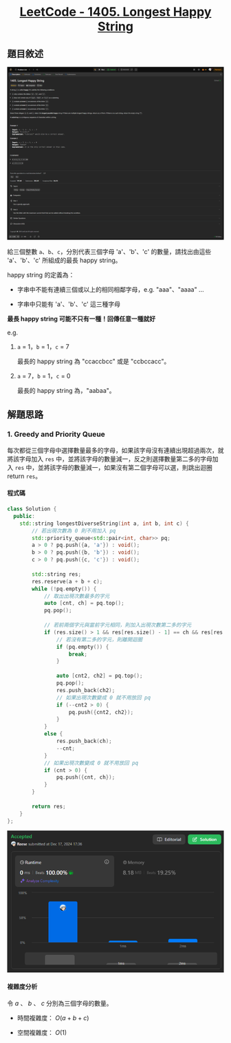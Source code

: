 # <center> [LeetCode - 1405. Longest Happy String](https://leetcode.com/problems/longest-happy-string/description/) </center>

## 題目敘述

[![](https://raw.githubusercontent.com/reese60525/ForPicGo/main/Pictures/20241217170008995.png)](https://raw.githubusercontent.com/reese60525/ForPicGo/main/Pictures/20241217170008995.png)

給三個整數 `a`、`b`、`c`，分別代表三個字母 'a'、'b'、'c' 的數量，請找出由這些 'a'、'b'、'c' 所組成的最長 happy string。

happy string 的定義為：

- 字串中不能有連續三個或以上的相同相鄰字母，e.g. "aaa"、"aaaa" ...

- 字串中只能有 'a'、'b'、'c' 這三種字母

**最長 happy string 可能不只有一種！回傳任意一種就好**

e.g.

1. `a` = 1，`b` = 1，`c` = 7

    最長的 happy string 為 "ccaccbcc" 或是 "ccbccacc"。

2. `a` = 7，`b` = 1，`c` = 0

    最長的 happy string 為，"aabaa"。

## 解題思路

### 1. Greedy and Priority Queue

每次都從三個字母中選擇數量最多的字母，如果該字母沒有連續出現超過兩次，就將該字母加入 `res` 中，並將該字母的數量減一，反之則選擇數量第二多的字母加入 `res` 中，並將該字母的數量減一，如果沒有第二個字母可以選，則跳出迴圈 return  `res`。

#### 程式碼

```cpp {.line-numbers}
class Solution {
  public:
    std::string longestDiverseString(int a, int b, int c) {
        // 若出現次數為 0 則不用加入 pq
        std::priority_queue<std::pair<int, char>> pq;
        a > 0 ? pq.push({a, 'a'}) : void();
        b > 0 ? pq.push({b, 'b'}) : void();
        c > 0 ? pq.push({c, 'c'}) : void();

        std::string res;
        res.reserve(a + b + c);
        while (!pq.empty()) {
            // 取出出現次數最多的字元
            auto [cnt, ch] = pq.top();
            pq.pop();

            // 若前兩個字元與當前字元相同，則加入出現次數第二多的字元
            if (res.size() > 1 && res[res.size() - 1] == ch && res[res.size() - 2] == ch) {
                // 若沒有第二多的字元，則離開迴圈
                if (pq.empty()) {
                    break;
                }

                auto [cnt2, ch2] = pq.top();
                pq.pop();
                res.push_back(ch2);
                // 如果出現次數變成 0 就不用放回 pq
                if (--cnt2 > 0) {
                    pq.push({cnt2, ch2});
                }
            }
            else {
                res.push_back(ch);
                --cnt;
            }
            // 如果出現次數變成 0 就不用放回 pq
            if (cnt > 0) {
                pq.push({cnt, ch});
            }
        }

        return res;
    }
};
```

[![](https://raw.githubusercontent.com/reese60525/ForPicGo/main/Pictures/20241217174241472.png)](https://raw.githubusercontent.com/reese60525/ForPicGo/main/Pictures/20241217174241472.png)

#### 複雜度分析

令 $a$ 、 $b$ 、 $c$ 分別為三個字母的數量。

- 時間複雜度： $O(a + b + c)$

- 空間複雜度： $O(1)$
